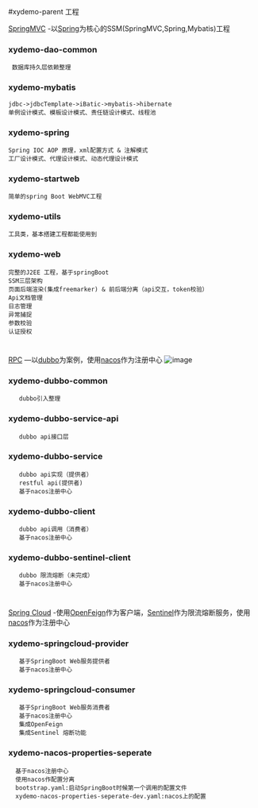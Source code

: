 #xydemo-parent 工程

[SpringMVC](http://www.springmvc.cn/) -以[Spring](https://spring.io/)为核心的SSM(SpringMVC,Spring,Mybatis)工程
### xydemo-dao-common
     数据库持久层依赖整理

### xydemo-mybatis
    jdbc->jdbcTemplate->iBatic->mybatis->hibernate
    单例设计模式、模板设计模式、责任链设计模式、线程池

### xydemo-spring
    Spring IOC AOP 原理，xml配置方式 & 注解模式
    工厂设计模式、代理设计模式、动态代理设计模式

### xydemo-startweb
    简单的spring Boot WebMVC工程

### xydemo-utils
    工具类，基本搭建工程都能使用到
    
### xydemo-web
    完整的J2EE 工程，基于springBoot  
    SSM三层架构
    页面后端渲染(集成freemarker) & 前后端分离（api交互，token校验）
    Api文档管理
    日志管理
    异常捕捉
    参数校验
    认证授权
 #
 [RPC](https://www.jianshu.com/p/7d6853140e13) —以[dubbo](http://dubbo.apache.org/)为案例，使用[nacos](https://nacos.io)作为注册中心
 ![image](http://dubbo.apache.org/img/architecture.png)

### xydemo-dubbo-common
       dubbo引入整理
 
### xydemo-dubbo-service-api
       dubbo api接口层
        
### xydemo-dubbo-service
       dubbo api实现（提供者）
       restful api(提供者)
       基于nacos注册中心
       
### xydemo-dubbo-client
       dubbo api调用（消费者）
       基于nacos注册中心
 
### xydemo-dubbo-sentinel-client
       dubbo 限流熔断（未完成）
       基于nacos注册中心
   
 
#
 [Spring Cloud](https://www.springcloud.cc/) -使用[OpenFeign](https://spring.io/projects/spring-cloud-openfeign)作为客户端，[Sentinel](https://github.com/alibaba/Sentinel)作为限流熔断服务，使用[nacos](https://nacos.io)作为注册中心

### xydemo-springcloud-provider
       基于SpringBoot Web服务提供者 
       基于nacos注册中心  

### xydemo-springcloud-consumer
       基于SpringBoot Web服务消费者
       基于nacos注册中心
       集成OpenFeign
       集成Sentinel 熔断功能
       
### xydemo-nacos-properties-seperate
      基于nacos注册中心
      使用nacos作配置分离
      bootstrap.yaml:启动SpringBoot时候第一个调用的配置文件
      xydemo-nacos-properties-seperate-dev.yaml:nacos上的配置
          

